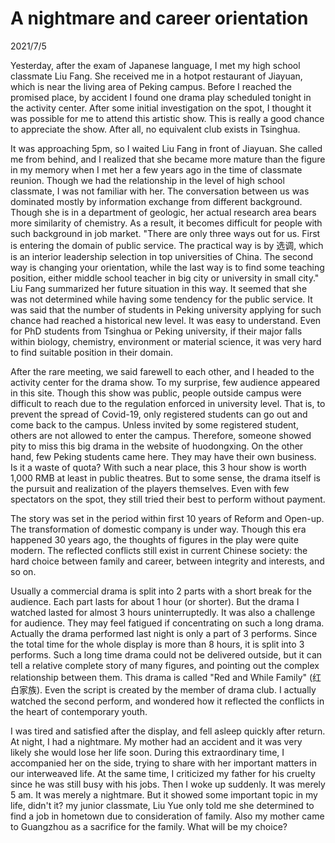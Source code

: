 # A nightmare and career orientation
2021/7/5

Yesterday, after the exam of Japanese language,
I met my high school classmate Liu Fang. She
received me in a hotpot restaurant of Jiayuan,
which is near the living area of Peking campus.
Before I reached the promised place, by accident I found one
drama play scheduled tonight in the activity center.
After some initial investigation on the spot, I
thought it was possible for me to attend this artistic show.
This is really a good chance to appreciate the show.
After all, no equivalent club exists in Tsinghua.

It was approaching 5pm, so I waited Liu Fang in front of Jiayuan.
She called me from behind, and I realized that she became more mature than the figure in my memory when I met her a few years ago
in the time of classmate reunion. Though we had the relationship
in the level of high school classmate, I was not familiar with her.
The conversation between us was dominated mostly by information exchange from different background. Though she is in a department
of geologic, her actual research area bears more similarity of chemistry. As a result, it becomes difficult for people with
such background in job market. "There are only three ways out for us. First is entering the domain of public service. The
practical way is by 选调, which is an interior leadership selection in top
universities of China. The second way is changing your orientation,
while the last way is to find some teaching position, either middle
school teacher in big city or university in small city."
Liu Fang summarized her future situation in this way. It seemed that she was not determined while having some tendency for the
public service. It was said that the number of students in Peking
university applying
for such chance had reached a historical new level. It was easy
to understand. Even for PhD students from Tsinghua or Peking university, if their major falls within biology, chemistry,
environment or material science, it was very hard to find suitable
position in their domain.

After the rare meeting, we said farewell to each other, and I headed
to the activity center for the drama show. To my surprise,
few audience appeared in this site. Though this show was public, people outside campus were difficult to reach due to the regulation enforced in university level. That is, to prevent the
spread of Covid-19, only registered students can go out and come back to the campus. Unless invited by some registered student,
others are not allowed to enter the campus. Therefore, someone showed pity to miss this big drama in the website of huodongxing.
On the other hand, few Peking students came here. They may
have their own business. Is it a waste of quota? With such a near place, this 3 hour show
is worth 1,000 RMB at least in public theatres.
But to some
sense, the drama itself is the pursuit 
and realization of the players themselves. Even with few spectators
on the spot, they still tried their best to perform without payment.

The story was set in the period within first 10 years of Reform and Open-up. The transformation of domestic company is under way.
Though this era happened 30 years ago, the thoughts of figures in the play
were quite modern. The reflected conflicts still exist in current
Chinese society: the hard choice between family and career, between
integrity and interests, and so on.

Usually a commercial drama is split into 2 parts with a short break for the audience.
Each part lasts for about 1 hour (or shorter). But the drama
I watched lasted for almost 3 hours uninterruptedly. It
was also a challenge for audience. They may feel fatigued if
concentrating on such a long drama. Actually the drama performed
last night is only a part of 3 performs. Since the total time
for the whole display is more than 8 hours, it is split into
3 performs. Such a long time drama could not be delivered outside,
but it can tell a relative complete story of many figures,
and pointing out the complex relationship between them. This drama
is called "Red and While Family" (红白家族). Even the script is created by the member of drama club. I actually watched the
second perform, and wondered how it reflected the conflicts in the heart of contemporary youth.

I was tired and satisfied after the display, and fell asleep quickly after return. At night, I had a nightmare. My mother
had an accident and it was very likely she would lose her life
soon. During this extraordinary time, I accompanied her on the
side, trying to share with her important matters in our interweaved
life. At the same time, I criticized my father for his cruelty
since he was still busy with his jobs. Then I woke up suddenly.
It was merely 5 am. It was merely a nightmare. But it showed
some important topic in my life, didn't it? my junior classmate, Liu Yue only told me she determined to find a job in hometown due
to consideration of family. Also my mother came to Guangzhou as
a sacrifice for the family. What will be my choice?
